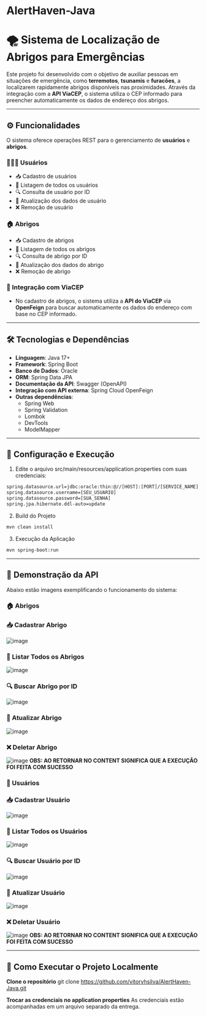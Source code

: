 # AlertHaven-Java

# 🌪️ Sistema de Localização de Abrigos para Emergências

Este projeto foi desenvolvido com o objetivo de auxiliar pessoas em situações de emergência, como **terremotos**, **tsunamis** e **furacões**, a localizarem rapidamente abrigos disponíveis nas proximidades. Através da integração com a **API ViaCEP**, o sistema utiliza o CEP informado para preencher automaticamente os dados de endereço dos abrigos.

---

## ⚙️ Funcionalidades

O sistema oferece operações REST para o gerenciamento de **usuários** e **abrigos**.

### 🧑‍🤝‍🧑 Usuários
- 📥 Cadastro de usuários
- 📃 Listagem de todos os usuários
- 🔍 Consulta de usuário por ID
- 📝 Atualização dos dados de usuário
- ❌ Remoção de usuário

### 🏠 Abrigos
- 📥 Cadastro de abrigos
- 📃 Listagem de todos os abrigos
- 🔍 Consulta de abrigo por ID
- 📝 Atualização dos dados do abrigo
- ❌ Remoção de abrigo

### 🔗 Integração com ViaCEP
- No cadastro de abrigos, o sistema utiliza a **API do ViaCEP** via **OpenFeign** para buscar automaticamente os dados do endereço com base no CEP informado.

---

## 🛠️ Tecnologias e Dependências

- **Linguagem**: Java 17+
- **Framework**: Spring Boot
- **Banco de Dados**: Oracle
- **ORM**: Spring Data JPA
- **Documentação da API**: Swagger (OpenAPI)
- **Integração com API externa**: Spring Cloud OpenFeign
- **Outras dependências**:
  - Spring Web
  - Spring Validation
  - Lombok
  - DevTools
  - ModelMapper

---

## 🚀 Configuração e Execução
1. Edite o arquivo src/main/resources/application.properties com suas credenciais:
```bash
spring.datasource.url=jdbc:oracle:thin:@//[HOST]:[PORT]/[SERVICE_NAME]
spring.datasource.username=[SEU_USUARIO]
spring.datasource.password=[SUA_SENHA]
spring.jpa.hibernate.ddl-auto=update
```
2. Build do Projeto
```bash
mvn clean install
```
3. Execução da Aplicação
```bash
mvn spring-boot:run
```
---

## 🧪 Demonstração da API

Abaixo estão imagens exemplificando o funcionamento do sistema:

### 🏠 Abrigos

### 📥 Cadastrar Abrigo
![image](https://github.com/user-attachments/assets/991547f0-833f-45f8-a5fc-87f4c13f2a8c)


### 📃 Listar Todos os Abrigos
![image](https://github.com/user-attachments/assets/8e7ea7a6-3cf7-4835-9e41-7980fed37ed9)


### 🔍 Buscar Abrigo por ID
![image](https://github.com/user-attachments/assets/5e7323f9-4ee5-4d9d-af53-a11ab531e432)


### 📝 Atualizar Abrigo
![image](https://github.com/user-attachments/assets/c560d505-a9f8-464d-adf7-27864d3a1fad)


### ❌ Deletar Abrigo
![image](https://github.com/user-attachments/assets/745f88dd-3084-4477-97aa-cffefd7418c6)
**OBS: AO RETORNAR NO CONTENT SIGNIFICA QUE A EXECUÇÃO FOI FEITA COM SUCESSO**

### 👤 Usuários

### 📥 Cadastrar Usuário
![image](https://github.com/user-attachments/assets/5a067fe1-5826-4097-a1e8-fd54e4ef76f1)


### 📃 Listar Todos os Usuários
![image](https://github.com/user-attachments/assets/a53740d6-c8dc-4d4e-b11f-62189922c50a)


### 🔍 Buscar Usuário por ID
![image](https://github.com/user-attachments/assets/c13bc15c-35e0-4d50-b27a-f066c176c88a)


### 📝 Atualizar Usuário
![image](https://github.com/user-attachments/assets/d2b3f302-9b2c-43b4-86c6-ec5d5b575e49)


### ❌ Deletar Usuário
![image](https://github.com/user-attachments/assets/a9084b51-43f0-4ce1-b9b6-a04bd2e38fd8)
**OBS: AO RETORNAR NO CONTENT SIGNIFICA QUE A EXECUÇÃO FOI FEITA COM SUCESSO**

---

## 🔧 Como Executar o Projeto Localmente

**Clone o repositório**
git clone https://github.com/vitorvhsilva/AlertHaven-Java.git

**Trocar as credenciais no application properties** 
As credenciais estão acompanhadas em um arquivo separado da entrega.
